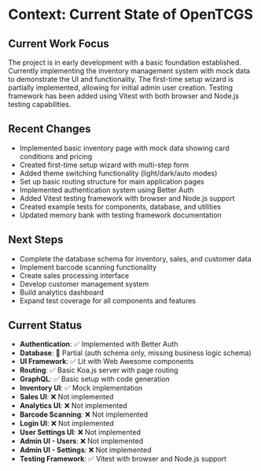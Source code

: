 # Context: Current State of OpenTCGS

## Current Work Focus
The project is in early development with a basic foundation established. Currently implementing the inventory management system with mock data to demonstrate the UI and functionality. The first-time setup wizard is partially implemented, allowing for initial admin user creation. Testing framework has been added using Vitest with both browser and Node.js testing capabilities.

## Recent Changes
- Implemented basic inventory page with mock data showing card conditions and pricing
- Created first-time setup wizard with multi-step form
- Added theme switching functionality (light/dark/auto modes)
- Set up basic routing structure for main application pages
- Implemented authentication system using Better Auth
- Added Vitest testing framework with browser and Node.js support
- Created example tests for components, database, and utilities
- Updated memory bank with testing framework documentation

## Next Steps
- Complete the database schema for inventory, sales, and customer data
- Implement barcode scanning functionality
- Create sales processing interface
- Develop customer management system
- Build analytics dashboard
- Expand test coverage for all components and features

## Current Status
- **Authentication**: ✅ Implemented with Better Auth
- **Database**: 🔄 Partial (auth schema only, missing business logic schema)
- **UI Framework**: ✅ Lit with Web Awesome components
- **Routing**: ✅ Basic Koa.js server with page routing
- **GraphQL**: ✅ Basic setup with code generation
- **Inventory UI**: ✅ Mock implementation
- **Sales UI**: ❌ Not implemented
- **Analytics UI**: ❌ Not implemented
- **Barcode Scanning**: ❌ Not implemented
- **Login UI**: ❌ Not implemented
- **User Settings UI**: ❌ Not implemented
- **Admin UI - Users**: ❌ Not implemented
- **Admin UI - Settings**: ❌ Not implemented
- **Testing Framework**: ✅ Vitest with browser and Node.js support